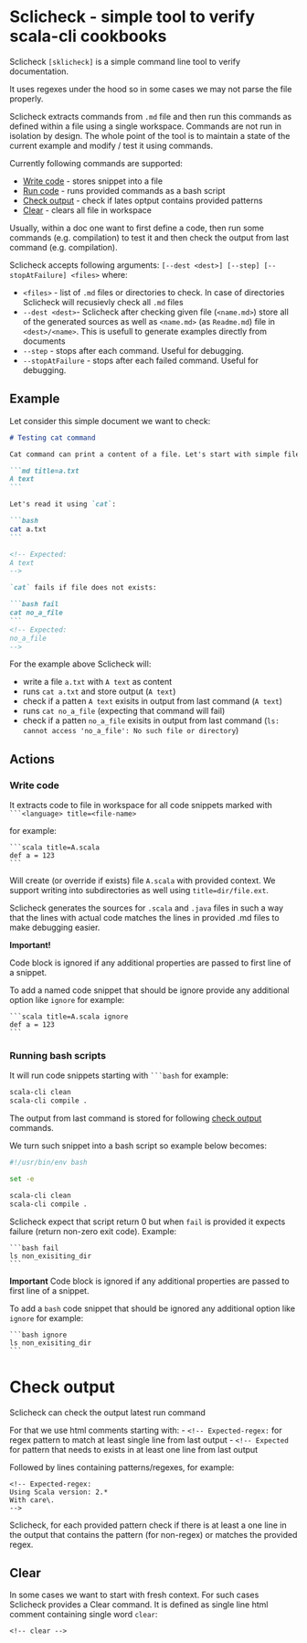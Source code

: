 # Sclicheck - simple tool to verify scala-cli cookbooks

Sclicheck `[sklicheck]` is a simple command line tool to verify documentation.

It uses regexes under the hood so in some cases we may not parse the file properly.

Sclicheck extracts commands from `.md` file and then run this commands as defined within a file using a single workspace. Commands are not run in isolation by design. The whole point of the tool is to maintain a state of the current example and modify / test it using commands.

Currently following commands are supported:
 - [Write code](#write-code) - stores snippet into a file
 - [Run code](#run-code) - runs provided commands as a bash script
 - [Check output](#check-output) - check if lates optput contains provided patterns
 - [Clear](#clear) - clears all file in workspace

Usually, within a doc one want to first define a code, then run some commands (e.g. compilation) to test it and then check the output from last command (e.g. compilation).

Sclicheck accepts following arguments: `[--dest <dest>] [--step] [--stopAtFailure] <files>` where:
 - `<files>` - list of `.md` files or directories to check. In case of directories Sclicheck will recusievly check all `.md` files
 - `--dest <dest>`- Sclicheck after checking given file (`<name.md>`) store all of the generated sources as well as `<name.md>` (as `Readme.md`) file in `<dest>/<name>`. This is usefull to generate examples directly from documents
 - `--step` - stops after each command. Useful for debugging.
 - `--stopAtFailure` - stops after each failed command. Useful for debugging.

## Example

Let consider this simple document we want to check:

````md
# Testing cat command

Cat command can print a content of a file. Let's start with simple file

```md title=a.txt
A text
```

Let's read it using `cat`:

```bash
cat a.txt
```

<!-- Expected:
A text
-->

`cat` fails if file does not exists:

```bash fail
cat no_a_file
```
<!-- Expected:
no_a_file
-->
````

For the example above Sclicheck will:
 - write a file `a.txt` with `A text` as content
 - runs `cat a.txt` and store output (`A text`)
 - check if a patten `A text` exisits in output from last command (`A text`)
 - runs `cat no_a_file` (expecting that command will fail)
 - check if a patten `no_a_file` exisits in output from last command (`ls: cannot access 'no_a_file': No such file or directory`)

## Actions

### Write code

It extracts code to file in workspace for all code snippets marked with ` ```<language> title=<file-name> `

for example:

````
```scala title=A.scala
def a = 123
```
````

Will create (or override if exists) file `A.scala` with provided context. We support writing into subdirectories as well using `title=dir/file.ext`.

Sclicheck generates the sources for `.scala` and `.java` files in such a way that the lines with actual code matches the lines in provided .md files to make debugging easier.

**Important!**

Code block is ignored if any additional properties are passed to first line of a snippet.

To add a named code snippet that should be ignore provide any additional option like `ignore` for example:

````
```scala title=A.scala ignore
def a = 123
```
````

### Running bash scripts

It will run code snippets starting with ` ```bash ` for example:

```bash
scala-cli clean
scala-cli compile .
```

The output from last command is stored for following [check output](#check-output) commands.

We turn such snippet into a bash script so example below becomes:

```bash
#!/usr/bin/env bash

set -e

scala-cli clean
scala-cli compile .
```

Sclicheck expect that script return 0 but when `fail` is provided it expects failure (return non-zero exit code). Example:

````
```bash fail
ls non_exisiting_dir
```
````

**Important** Code block is ignored if any additional properties are passed to first line of a snippet.

To add a `bash` code snippet that should be ignored any additional option like `ignore` for example:

````
```bash ignore
ls non_exisiting_dir
```
````

# Check output

Sclicheck can check the output latest run command

For that we use html comments starting with:
    - `<!-- Expected-regex:` for regex pattern to match at least single line from last output
    - `<!-- Expected` for pattern that needs to exists in at least one line from last output

Followed by lines containing patterns/regexes, for example:

```
<!-- Expected-regex:
Using Scala version: 2.*
With care\.
-->
```

Sclicheck, for each provided pattern check if there is at least a one line in the output that contains the pattern (for non-regex) or matches the provided regex.

## Clear

In some cases we want to start with fresh context. For such cases Sclicheck provides a Clear command. It is defined as single line html comment containing single word `clear`:

`<!-- clear -->`
